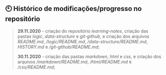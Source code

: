 ## :clock10: Histórico de modificações/progresso no repositório

> **29.11.2020** - criação do repositório _learning-notes_, criação das pastas _logic_, _data-structure_ e _git-github_, e criação dos arquivos _README.md_, _/logic/README.md_,  _/data-structure/README.md_, _HISTORY.md_ e _/git-github/README.md_;
>
> **30.11.2020** - criação das pastas _markdown_, _html_ e _css_, e criação dos arquivos _/markdown/README.md_, _/html/README.md_ e _/css/README.md_;

